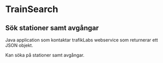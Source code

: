 # TrainSearch
Sök stationer samt avgångar
---
Java application som kontaktar trafikLabs webservice som returnerar ett JSON objekt.

Kan söka på stationer samt avgångar.
